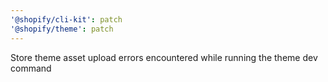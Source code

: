 ```yaml
---
'@shopify/cli-kit': patch
'@shopify/theme': patch
---
```


Store theme asset upload errors encountered while running the theme dev command
